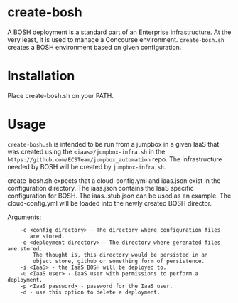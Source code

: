 # create-bosh

A BOSH deployment is a standard part of an Enterprise infrastructure. At the
very least, it is used to manage a Concourse environment. `create-bosh.sh` creates a BOSH environment based on given configuration.

# Installation

Place create-bosh.sh on your PATH.

# Usage

`create-bosh.sh` is intended to be run from a jumpbox in a given IaaS that was created using the `<iaas>/jumpbox-infra.sh` in the `https://github.com/ECSTeam/jumpbox_automation` repo. The infrastructure needed by BOSH will be created by  `jumpbox-infra.sh`.

create-bosh.sh expects that a cloud-config.yml and iaas.json exist in the configuration
directory. The iaas.json contains the IaaS specific configuration for BOSH. The
iaas.<IaaS>.stub.json can be used as an example. The cloud-config.yml will be loaded into the newly created BOSH director.

Arguments:
```
    -c <config directory> - The directory where configuration files
       are stored.
    -o <deployment directory> - The directory where gerenated files are stored.
        The thought is, this directory would be persisted in an
        object store, github or something form of persistence.
    -i <IaaS> - the IaaS BOSH will be deployed to.
    -u <IaaS user> - IaaS user with permissions to perform a deployment.
    -p <IaaS password> - password for the IaaS user.
    -d - use this option to delete a deployment.
```
